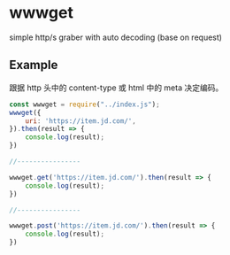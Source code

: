 # wwwget

simple http/s graber with auto decoding (base on request)

## Example

跟据 http 头中的 content-type 或 html 中的 meta 决定编码。

```javascript
const wwwget = require("../index.js");
wwwget({
    uri: 'https://item.jd.com/',
}).then(result => {
    console.log(result);
})

//----------------

wwwget.get('https://item.jd.com/').then(result => {
    console.log(result);
})

//----------------

wwwget.post('https://item.jd.com/').then(result => {
    console.log(result);
})

```

